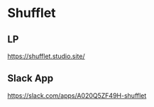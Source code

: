 # Shufflet

## LP

<https://shufflet.studio.site/>

## Slack App

<https://slack.com/apps/A020Q5ZF49H-shufflet>
